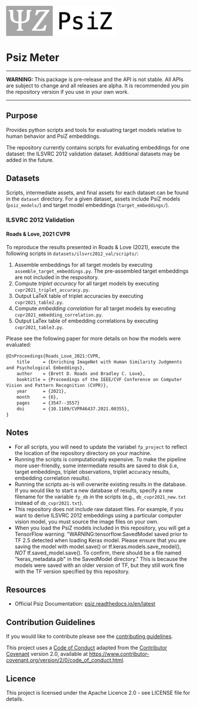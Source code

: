 ![PsiZ logo](docs/img/full_logo_300.png)

# Psiz Meter

---
**WARNING:** This package is pre-release and the API is not stable. All APIs are subject to change and all releases are alpha. It is recommended you pin the repository version if you use in your own work. 

---

## Purpose
Provides python scripts and tools for evaluating target models relative to human behavior and PsiZ embeddings.

The repository currently contains scripts for evaluating embeddings for one dataset: the ILSVRC 2012 validation dataset. Additional datasets may be added in the future.

## Datasets
Scripts, intermediate assets, and final assets for each dataset can be found in the `dataset` directory. For a given dataset, assets include PsiZ models (`psiz_models/`) and target model embeddings (`target_embeddings/`). 

### ILSVRC 2012 Validation

#### Roads & Love, 2021 CVPR

To reproduce the results presented in Roads & Love (2021), execute the following scripts in `datasets/ilsvrc2012_val/scripts/`:
1. Assemble embeddings for all target models by executing `assemble_target_embeddings.py`. The pre-assembled target embeddings are not included in the respository.
2. Compute *triplet accuracy* for all target models by executing `cvpr2021_triplet_accuracy.py`.
3. Output LaTeX table of triplet accuracies by executing `cvpr2021_table2.py`.
3. Compute *embedding correlation* for all target models by executing `cvpr2021_embedding_correlation.py`.
4. Output LaTex table of embedding correlations by executing `cvpr2021_table3.py`.

Please see the following paper for more details on how the models were evaluated:
```
@InProceedings{Roads_Love_2021:CVPR,
    title     = {Enriching ImageNet with Human Similarity Judgments and Psychological Embeddings},
    author    = {Brett D. Roads and Bradley C. Love},
    booktitle = {Proceedings of the IEEE/CVF Conference on Computer Vision and Pattern Recognition (CVPR)},
    year      = {2021},
    month     = {6},
    pages     = {3547--3557}
    doi       = {10.1109/CVPR46437.2021.00355},
}
```

## Notes
* For all scripts, you will need to update the variabel `fp_project` to reflect the location of the repository directory on your machine.
* Running the scripts is computationally expensive. To make the pipeline more user-friendly, some intermediate results are saved to disk (i.e, target embeddings, triplet observations, triplet accuracy results, embedding correlation results).
* Running the scripts as-is will overwrite existing results in the database. If you would like to start a new database of results, specify a new filename for the variable `fp_db` in the scripts (e.g., `db_cvpr2021_new.txt` instead of `db_cvpr2021.txt`).
* This repository does not include raw dataset files. For example, if you want to derive ILSVRC 2012 embeddings using a particular computer vision model, you must source the image files on your own.
* When you load the PsiZ models included in this repository, you will get a TensorFlow warning: "WARNING:tensorflow:SavedModel saved prior to TF 2.5 detected when loading Keras model. Please ensure that you are saving the model with model.save() or tf.keras.models.save_model(), *NOT* tf.saved_model.save(). To confirm, there should be a file named "keras_metadata.pb" in the SavedModel directory." This is because the models were saved with an older version of TF, but they still work fine with the TF version specified by this repository.

## Resources
* Official Psiz Documentation: [psiz.readthedocs.io/en/latest](https://psiz.readthedocs.io/en/latest/)

## Contribution Guidelines
If you would like to contribute please see the [contributing guidelines](CONTRIBUTING.md).

This project uses a [Code of Conduct](CODE.md) adapted from the [Contributor Covenant](https://www.contributor-covenant.org/)
version 2.0, available at <https://www.contributor-covenant.org/version/2/0/code_of_conduct.html>.

## Licence
This project is licensed under the Apache Licence 2.0 - see LICENSE file for details.
